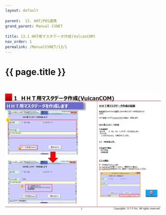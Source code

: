 ```yaml
---
layout: default

parent:  13. HHT/POS連携
grand_parent: Manual CVNET

title: 13.1 HHT用マスタデータ作成(VulcanCOM)　
nav_order: 1
permalink: /ManualCVNET/13/1
---
```


# {{ page.title }} <br/><br/>

<a href="/img/HHTPOS/HHT3.PNG" target="_blank">
<img src="/img/HHTPOS/HHT3.PNG" alt="login image"></a>
